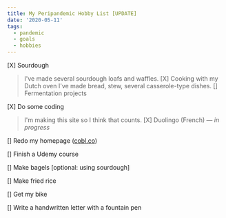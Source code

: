 ```yaml
---
title: My Peripandemic Hobby List [UPDATE]
date: '2020-05-11'
tags:
  - pandemic
  - goals
  - hobbies
---
```


[X] Sourdough
  > I've made several sourdough loafs and waffles.
[X] Cooking with my Dutch oven
  > I've made bread, stew, several casserole-type dishes.
[] Fermentation projects

[X] Do some coding
  > I'm making this site so I think that counts.
[X] Duolingo (French) &mdash; *in progress*

[] Redo my homepage (<a href="http://cobl.co" target="_blank">cobl.co</a>)

[] Finish a Udemy course

[] Make bagels [optional: using sourdough]

[] Make fried rice

[] Get my bike

[] Write a handwritten letter with a fountain pen